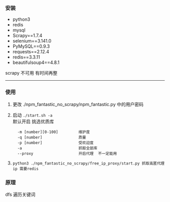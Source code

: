 ### 安装
   - python3
   - redis 
   - mysql
   - Scrapy==1.7.4 
   - selenium==3.141.0
   - PyMySQL==0.9.3
   - requests==2.12.4
   - redis==3.3.11
   - beautifulsoup4==4.8.1


scrapy 不可用 有时间再整

------
### 使用
1. 更改 ./npm_fantastic_no_scrapy/npm_fantastic.py 中的用户密码
2. 启动  `./start.sh -a`
   <br />
   默认开启 挑选优质库
   ```
     -m [number][0-100]         维护度
     -q [number]                质量
     -p [number]                受欢迎度
     -a                         抓取全部库
     --proxy                    开启代理  不一定能用          
   ```
   
3. `python3 ./npm_fantastic_no_scrapy/free_ip_proxy/start.py 抓取高匿代理ip 需要redis` 

### 原理
dfs 遍历关键词

